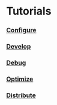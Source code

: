 # Tutorials

<a href="tutorials/configure"><h3>Configure</h3></a>
<a href="tutorials/develop"><h3>Develop</h3></a>
<a href="tutorials/debug"><h3>Debug</h3></a>
<a href="tutorials/optimize"><h3>Optimize</h3></a>
<a href="tutorials/distribute"><h3>Distribute</h3></a>
